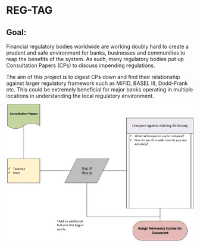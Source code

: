 # REG-TAG

## Goal:

Financial regulatory bodies worldwide are working doubly hard to create a prudent and safe environment for banks, businesses and communities to reap the benefits of the system. As such, many regulatory bodies put up Consultation Papers (CPs) to discuss impending regulations.

The aim of this project is to digest CPs down and find their relationship against larger regulatory framework such as MiFID, BASEL III, Dodd-Frank etc. This could be extremely beneficial for major banks operating in multiple locations in understanding the local regulatory environment.

![Reg Tag Flowchart](https://raw.githubusercontent.com/vsellathurai/regtag/master/regtag.jpg)
